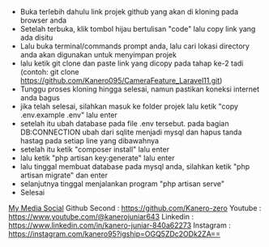 -   Buka terlebih dahulu link projek github yang akan di kloning pada browser anda
-   Setelah terbuka, klik tombol hijau bertulisan "code" lalu copy link yang ada disitu
-   Lalu buka terminal/commands prompt anda, lalu cari lokasi directory anda akan digunakan untuk menyimpan projek
-   lalu ketik git clone dan paste link yang dicopy pada tahap ke-2 tadi (contoh: git clone https://github.com/Kanero095/CameraFeature_Laravel11.git)
-   Tunggu proses kloning hingga selesai, namun pastikan koneksi internet anda bagus
-   jika telah selesai, silahkan masuk ke folder projek lalu ketik "copy .env.example .env" lalu enter
-   setelah itu ubah database pada file .env tersebut. pada bagian DB:CONNECTION ubah dari sqlite menjadi mysql dan hapus tanda hastag pada setiap line yang dibawahnya
-   setelah itu ketik "composer install" lalu enter
-   lalu ketik "php artisan key:generate" lalu enter
-   lalu tinggal membuat database pada mysql anda, silahkan ketik "php artisan migrate" dan enter
-   selanjutnya tinggal menjalankan program "php artisan serve"
-   Selesai

<u>My Media Social</u>
Github Second : https://github.com/Kanero-zero
Youtube : https://www.youtube.com/@kanerojuniar643
Linkedin : https://www.linkedin.com/in/kanero-juniar-840a62273
Instagram : https://instagram.com/kanero95?igship=OGQ5ZDc2ODk2ZA==
